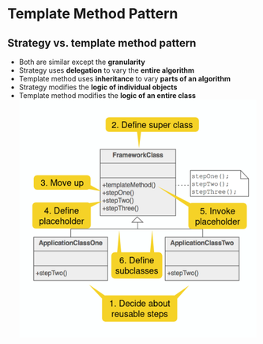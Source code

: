 # Template Method Pattern

## Strategy vs. template method pattern

- Both are similar except the **granularity**
- Strategy uses **delegation** to vary the **entire algorithm**
- Template method uses **inheritance** to vary **parts of an algorithm**
- Strategy modifies the **logic of individual objects**
- Template method modifies the **logic of an entire class**
  ![template](assets/template.png)

